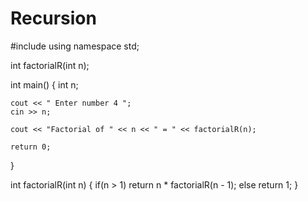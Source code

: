 # Recursion
#include<iostream>
using namespace std;

int factorialR(int n);

int main()
{
    int n;

    cout << " Enter number 4 ";
    cin >> n;

    cout << "Factorial of " << n << " = " << factorialR(n);

    return 0;
}

int factorialR(int n)
{
    if(n > 1)
        return n * factorialR(n - 1);
    else
        return 1;
}
